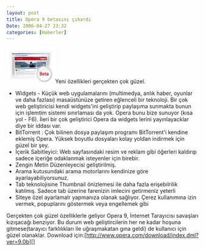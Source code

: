 ```yaml
---
layout: post
title: Opera 9 betasını çıkardı
Date: 2006-04-27 23:32
categories: [Haberler]
---
```


![opera 9 beta][]Yeni özellikleri gerçekten çok güzel.

-   Widgets - Küçük web uygulamalarını (multimedya, anlık haber, oyunlar
    ve daha fazlası) masaüstünüze getiren eğlenceli bir teknoloji. Bir
    çok web geliştiricisi kendi widgets'ini geliştirip paylaşıma
    sunmakta bunun için işlemtim sistemi sınırlaması da yok. Opera bunu
    bize sunuyor (kısa yol - F6). İleri bir çok geliştirici Opera da
    widgets lerini yayınlayacklar diye bir iddası var.
-   BitTorrent : Çok bilinen dosya paylaşım programı BitTorrent'i
    kendine eklemiş Opera. Yüksek boyutlu dosyaları kolay yoldan
    indirmek için güzel bir şey.
-   İçerik Sabitleyici: Web sayfasındaki resim ve reklam gibi öğerleri
    kaldırıp sadece içeriğe odaklanmak isteyenler için birebir.
-   Zengin Metin Düzenleyecisi geliştirilmiş.
-   Arama kutusundaki arama motorlarını kendinize göre
    ayarlayabiliyorsunuz.
-   Tab teknolojisine Thumbnail önizlemesi ile daha fazla erişebilrilik
    katılmış. Sadece tab üzerine farenizin imlecini getirmeniz yeterli
-   Siteye özel ayarlamalr yapmanıza olanak sağlıyor. Çerez kullanımına
    izin vermek, popuplarını göstermek veya engellemek gibi

Gerçekten çok güzel özelliklerle geliyor Opera 9, İnternet Tarayıcısı
savaşları kızışacağı benziyor. Bu durum web geliştircilerin her ne kadar
hoşuna gitmese(tarayıcı farklılıkları ile uğraşmakatan gına geldi) de
kullanıcı için güzel olanaklar. Download
için:[http://www.opera.com/download/index.dml?ver=9.0b][]


  [opera 9 beta]: /images/opera9beta.thumbnail.jpg
  [http://www.opera.com/download/index.dml?ver=9.0b]: http://www.opera.com/download/index.dml?ver=9.0b
    "Opera 9 Beta"
